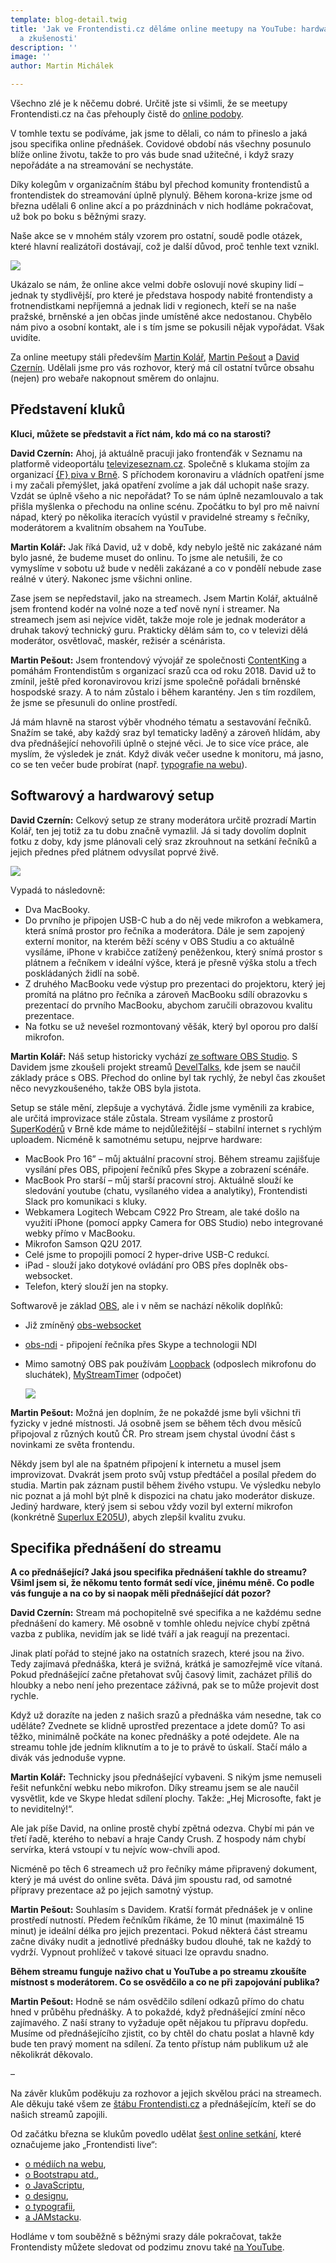 ```yaml
---
template: blog-detail.twig
title: 'Jak ve Frontendisti.cz děláme online meetupy na YouTube: hardware, software
  a zkušenosti'
description: ''
image: ''
author: Martin Michálek

---
```

Všechno zlé je k něčemu dobré. Určitě jste si všimli, že se meetupy Frontendisti.cz na čas přehouply čistě do [online podoby](https://www.youtube.com/channel/UCxs7KDC0LFOezVujLG_leRw).

V tomhle textu se podíváme, jak jsme to dělali, co nám to přineslo a jaká jsou specifika online přednášek. Covidové období nás všechny posunulo blíže online životu, takže to pro vás bude snad užitečné, i když srazy nepořádáte a na streamování se nechystáte.

Díky kolegům v organizačním štábu byl přechod komunity frontendistů a frontendistek do streamování úplně plynulý. Během korona-krize jsme od března udělali 6 online akcí a po prázdninách v nich hodláme pokračovat, už bok po boku s běžnými srazy.

Naše akce se v mnohém stály vzorem pro ostatní, soudě podle otázek, které hlavní realizátoři dostávají, což je další důvod, proč tenhle text vznikl.

![](https://res.cloudinary.com/vzhurudolu-cz/image/upload/w_1024,q_80/v1594705207/vzhurudolu-blog/frontendisti-martin-zuzka_tgars1.jpg)

Ukázalo se nám, že online akce velmi dobře oslovují nové skupiny lidí – jednak ty stydlivější, pro které je představa hospody nabité frontendisty a frotnendistkami nepříjemná a jednak lidi v regionech, kteří se na naše pražské, brněnské a jen občas jinde umístěné akce nedostanou. Chybělo nám pivo a osobní kontakt, ale i s tím jsme se pokusili nějak vypořádat. Však uvidíte.

Za online meetupy stáli především [Martin Kolář](http://koderik.cz/), [Martin Pešout](http://www.martinpesout.cz/) a [David Czernín](https://dejvczernin.cz/). Udělali jsme pro vás rozhovor, který má cíl ostatní tvůrce obsahu (nejen) pro webaře nakopnout směrem do onlajnu.

## Představení kluků

**Kluci, můžete se představit a říct nám, kdo má co na starosti?**

**David Czernín:** Ahoj, já aktuálně pracuji jako frontenďák v Seznamu na platformě videoportálu [televizeseznam.cz](https://www.televizeseznam.cz/). Společně s klukama stojím za organizací [{F} piva v Brně](https://www.meetup.com/frontendisti-brno/). S příchodem koronaviru a vládních opatření jsme i my začali přemýšlet, jaká opatření zvolíme a jak dál uchopit naše srazy. Vzdát se úplně všeho a nic nepořádat? To se nám úplně nezamlouvalo a tak přišla myšlenka o přechodu na online scénu. Zpočátku to byl pro mě naivní nápad, který po několika iteracích vyústil v pravidelné streamy s řečníky, moderátorem a kvalitním obsahem na YouTube.

**Martin Kolář:** Jak říká David, už v době, kdy nebylo ještě nic zakázané nám bylo jasné, že budeme muset do onlinu. To jsme ale netušili, že co vymyslíme v sobotu už bude v neděli zakázané a co v pondělí nebude zase reálné v úterý. Nakonec jsme všichni online.

Zase jsem se nepředstavil, jako na streamech. Jsem Martin Kolář, aktuálně jsem frontend kodér na volné noze a teď nově nyní i streamer. Na streamech jsem asi nejvíce vidět, takže moje role je jednak moderátor a druhak takový technický guru. Prakticky dělám sám to, co v televizi dělá moderátor, osvětlovač, maskér, režisér a scénárista.

**Martin Pešout:** Jsem frontendový vývojář ze společnosti [ContentKing](https://www.contentking.cz/) a pomáhám Frontendistům s organizací srazů cca od roku 2018. David už to zmínil, ještě před koronavirovou krizí jsme společně pořádali brněnské hospodské srazy. A to nám zůstalo i během karantény. Jen s tím rozdílem, že jsme se přesunuli do online prostředí.

Já mám hlavně na starost výběr vhodného tématu a sestavování řečníků. Snažím se také, aby každý sraz byl tematicky laděný a zároveň hlídám, aby dva přednášející nehovořili úplně o stejné věci. Je to sice více práce, ale myslím, že výsledek je znát. Když divák večer usedne k monitoru, má jasno, co se ten večer bude probírat (např. [typografie na webu](https://www.youtube.com/watch?v=xvTV7t7yIeg&list=PLnXfazh66kVcNT9_fsv5I3Pzm-3gWBkcL)).

## Softwarový a hardwarový setup

**David Czernín:** Celkový setup ze strany moderátora určitě prozradí Martin Kolář, ten jej totiž za tu dobu značně vymazlil. Já si tady dovolím doplnit fotku z doby, kdy jsme plánovali celý sraz zkrouhnout na setkání řečníků a jejich přednes před plátnem odvysílat poprvé živě.

![](https://res.cloudinary.com/vzhurudolu-cz/image/upload/w_1024,q_80/v1594705197/vzhurudolu-blog/frontendisti-streamy-recnici_je2u1a.jpg)

Vypadá to následovně:

* Dva MacBooky.
* Do prvního je připojen USB-C hub a do něj vede mikrofon a webkamera, která snímá prostor pro řečníka a moderátora. Dále je sem zapojený externí monitor, na kterém běží scény v OBS Studiu a co aktuálně vysíláme, iPhone v krabičce zatížený peněženkou, který snímá prostor s plátnem a řečníkem v ideální výšce, která je přesně výška stolu a třech poskládaných židlí na sobě.
* Z druhého MacBooku vede výstup pro prezentaci do projektoru, který jej promítá na plátno pro řečníka a zároveň MacBooku sdílí obrazovku s prezentací do prvního MacBooku, abychom zaručili obrazovou kvalitu prezentace.
* Na fotku se už nevešel rozmontovaný věšák, který byl oporou pro další mikrofon.

**Martin Kolář:** Náš setup historicky vychází [ze software OBS Studio](https://obsproject.com/cs). S Davidem jsme zkoušeli projekt streamů [DevelTalks](http://develtalks.cz/), kde jsem se naučil základy práce s OBS. Přechod do online byl tak rychlý, že nebyl čas zkoušet něco nevyzkoušeného, takže OBS byla jistota.

Setup se stále mění, zlepšuje a vychytává. Židle jsme vyměnili za krabice, ale určitá improvizace stále zůstala. Stream vysíláme z prostorů [SuperKodérů](https://superkoders.com/) v Brně kde máme to nejdůležitější – stabilní internet s rychlým uploadem. Nicméně k samotnému setupu, nejprve hardware:

* MacBook Pro 16” – můj aktuální pracovní stroj. Během streamu zajišťuje vysílání přes OBS, připojení řečníků přes Skype a zobrazení scénáře.
* MacBook Pro starší – můj starší pracovní stroj. Aktuálně slouží ke sledování youtube (chatu, vysílaného videa a analytiky), Frontendisti Slack pro komunikaci s kluky.
* Webkamera Logitech Webcam C922 Pro Stream, ale také došlo na využití iPhone (pomocí appky Camera for OBS Studio) nebo integrované webky přímo v MacBooku.
* Mikrofon Samson Q2U 2017.
* Celé jsme to propojili pomocí 2 hyper-drive USB-C redukcí.
* iPad - slouží jako dotykové ovládání pro OBS přes doplněk obs-websocket.
* Telefon, který slouží jen na stopky.

Softwarově je základ [OBS](https://obsproject.com/cs), ale i v něm se nachází několik doplňků:

* Již zmíněný [obs-websocket](https://obsproject.com/forum/resources/obs-websocket-remote-control-obs-studio-from-websockets.466/)
* [obs-ndi](https://github.com/Palakis/obs-ndi) - připojení řečníka přes Skype a technologii NDI
* Mimo samotný OBS pak používám [Loopback](https://loopback.io/) (odposlech mikrofonu do sluchátek), [MyStreamTimer](http://www.mystreamtimer.com/) (odpočet)

  ![](https://res.cloudinary.com/vzhurudolu-cz/image/upload/w_1024,q_80/v1594705204/vzhurudolu-blog/frontendisti-streamy-martin_heu5ap.jpg)

**Martin Pešout:** Možná jen doplním, že ne pokaždé jsme byli všichni tři fyzicky v jedné místnosti. Já osobně jsem se během těch dvou měsíců připojoval z různých koutů ČR. Pro stream jsem chystal úvodní část s novinkami ze světa frontendu.

Někdy jsem byl ale na špatném připojení k internetu a musel jsem improvizovat. Dvakrát jsem proto svůj vstup předtáčel a posílal předem do studia. Martin pak záznam pustil během živého vstupu. Ve výsledku nebylo nic poznat a já mohl být plně k dispozici na chatu jako moderátor diskuze. Jediný hardware, který jsem si sebou vždy vozil byl externí mikrofon (konkrétně [Superlux E205U](https://mikrofony.heureka.cz/superlux-e205u/)), abych zlepšil kvalitu zvuku.

## Specifika přednášení do streamu

**A co přednášející? Jaká jsou specifika přednášení takhle do streamu? Všiml jsem si, že někomu tento formát sedí více, jinému méně. Co podle vás funguje a na co by si naopak měli přednášející dát pozor?**

**David Czernín:** Stream má pochopitelně své specifika a ne každému sedne přednášení do kamery. Mě osobně v tomhle ohledu nejvíce chybí zpětná vazba z publika, nevidím jak se lidé tváří a jak reagují na prezentaci.

Jinak platí pořád to stejné jako na ostatních srazech, které jsou na živo. Tedy zajímavá přednáška, která je svižná, krátká je samozřejmě více vítaná. Pokud přednášející začne přetahovat svůj časový limit, zacházet příliš do hloubky a nebo není jeho prezentace záživná, pak se to může projevit dost rychle.

Když už dorazíte na jeden z našich srazů a přednáška vám nesedne, tak co uděláte? Zvednete se klidně uprostřed prezentace a jdete domů? To asi těžko, minimálně počkáte na konec přednášky a poté odejdete. Ale na streamu tohle jde jedním kliknutím a to je to právě to úskalí. Stačí málo a divák vás jednoduše vypne.

**Martin Kolář:** Technicky jsou přednášející vybaveni. S nikým jsme nemuseli řešit nefunkční webku nebo mikrofon. Díky streamu jsem se ale naučil vysvětlit, kde ve Skype hledat sdílení plochy. Takže: „Hej Microsofte, fakt je to neviditelný!“.

Ale jak píše David, na online prostě chybí zpětná odezva. Chybí mi pán ve třetí řadě, kterého to nebaví a hraje Candy Crush. Z hospody nám chybí servírka, která vstoupí v tu nejvíc wow-chvíli apod.

Nicméně po těch 6 streamech už pro řečníky máme připravený dokument, který je má uvést do online světa. Dává jim spoustu rad, od samotné přípravy prezentace až po jejich samotný výstup.

**Martin Pešout:** Souhlasím s Davidem. Kratší formát přednášek je v online prostředí nutností. Předem řečníkům říkáme, že 10 minut (maximálně 15 minut) je ideální délka pro jejich prezentaci. Pokud některá část streamu začne diváky nudit a jednotlivé přednášky budou dlouhé, tak ne každý to vydrží. Vypnout prohlížeč v takové situaci lze opravdu snadno.

**Během streamu funguje naživo chat u YouTube a po streamu zkoušíte místnost s moderátorem. Co se osvědčilo a co ne při zapojování publika?**

**Martin Pešout:** Hodně se nám osvědčilo sdílení odkazů přímo do chatu hned v průběhu přednášky. A to pokaždé, když přednášející zmíní něco zajímavého. Z naší strany to vyžaduje opět nějakou tu přípravu dopředu. Musíme od přednášejícího zjistit, co by chtěl do chatu poslat a hlavně kdy bude ten pravý moment na sdílení. Za tento přístup nám publikum už ale několikrát děkovalo.

–

Na závěr klukům poděkuju za rozhovor a jejich skvělou práci na streamech. Ale děkuju také všem ze [štábu Frontendisti.cz](https://frontendisti.cz/) a přednášejícím, kteří se do našich streamů zapojili.

Od začátku března se klukům povedlo udělat [šest online setkání](https://www.youtube.com/c/FrontendistiCz/playlists?view_as=subscriber), které označujeme jako „Frontendisti live“:

* [o médiích na webu](https://www.youtube.com/watch?v=lp8lt8SsgvU&list=PLnXfazh66kVf_sbYVi9Oa3Tfz8gSVj1GW),
* [o Bootstrapu atd.](https://www.youtube.com/watch?v=JRasadbNRn0&list=PLnXfazh66kVe16pkRrwCuYiOAKCoeIZfo),
* [o JavaScriptu](https://www.youtube.com/watch?v=eALIjgjuVxU&list=PLnXfazh66kVdGfQ5L2ZdNl5ZahE5qGgC3),
* [o designu](https://www.youtube.com/watch?v=40HwwYogEYc&list=PLnXfazh66kVfFZ9Tf19GT_iatVKavE71-),
* [o typografii](https://www.youtube.com/watch?v=xvTV7t7yIeg&list=PLnXfazh66kVcNT9_fsv5I3Pzm-3gWBkcL),
* [a JAMstacku](https://www.youtube.com/watch?v=isykqhHUrJ8&list=PLnXfazh66kVexDvILXLqE3TRodJC2DbKt).

Hodláme v tom souběžně s běžnými srazy dále pokračovat, takže Frontendisty můžete sledovat od podzimu znovu také [na YouTube](https://www.youtube.com/channel/UCxs7KDC0LFOezVujLG_leRw).